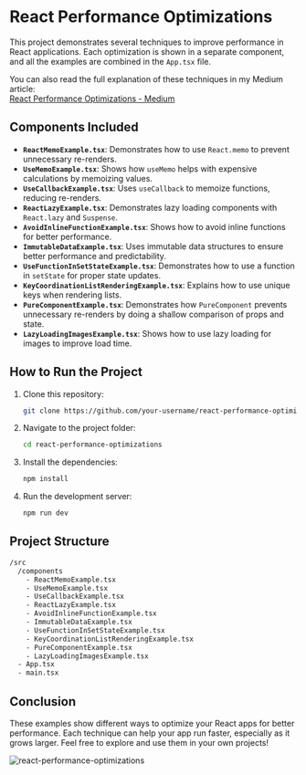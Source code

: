 # React Performance Optimizations

This project demonstrates several techniques to improve performance in React applications. Each optimization is shown in a separate component, and all the examples are combined in the `App.tsx` file.

You can also read the full explanation of these techniques in my Medium article:  
[React Performance Optimizations - Medium](https://fbatuhanr.medium.com/understanding-react-performance-optimizations-techniques-dc38e794d973)

## Components Included

- **`ReactMemoExample.tsx`**: Demonstrates how to use `React.memo` to prevent unnecessary re-renders.
- **`UseMemoExample.tsx`**: Shows how `useMemo` helps with expensive calculations by memoizing values.
- **`UseCallbackExample.tsx`**: Uses `useCallback` to memoize functions, reducing re-renders.
- **`ReactLazyExample.tsx`**: Demonstrates lazy loading components with `React.lazy` and `Suspense`.
- **`AvoidInlineFunctionExample.tsx`**: Shows how to avoid inline functions for better performance.
- **`ImmutableDataExample.tsx`**: Uses immutable data structures to ensure better performance and predictability.
- **`UseFunctionInSetStateExample.tsx`**: Demonstrates how to use a function in `setState` for proper state updates.
- **`KeyCoordinationListRenderingExample.tsx`**: Explains how to use unique keys when rendering lists.
- **`PureComponentExample.tsx`**: Demonstrates how `PureComponent` prevents unnecessary re-renders by doing a shallow comparison of props and state.
- **`LazyLoadingImagesExample.tsx`**: Shows how to use lazy loading for images to improve load time.

## How to Run the Project

1. Clone this repository:
   ```bash
   git clone https://github.com/your-username/react-performance-optimizations.git
    ```
2. Navigate to the project folder:
    ```bash
    cd react-performance-optimizations
    ````
3. Install the dependencies:
    ```bash
    npm install
    ```
4. Run the development server:
    ```bash
    npm run dev
    ```

## Project Structure

```bash
/src
  /components
    - ReactMemoExample.tsx
    - UseMemoExample.tsx
    - UseCallbackExample.tsx
    - ReactLazyExample.tsx
    - AvoidInlineFunctionExample.tsx
    - ImmutableDataExample.tsx
    - UseFunctionInSetStateExample.tsx
    - KeyCoordinationListRenderingExample.tsx
    - PureComponentExample.tsx
    - LazyLoadingImagesExample.tsx
  - App.tsx
  - main.tsx
  ````

## Conclusion

These examples show different ways to optimize your React apps for better performance. Each technique can help your app run faster, especially as it grows larger. Feel free to explore and use them in your own projects!

![react-performance-optimizations](https://github.com/user-attachments/assets/2ef75d0f-37c3-49b3-8709-ad13fd5a4331)
